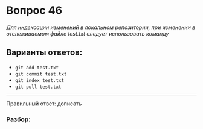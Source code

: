 # Вопрос 46
_Для индексации изменений в локальном репозитории, при изменении в отслеживаемом файле test.txt следует использовать команду_

## Варианты ответов:

- `git add test.txt`
- `git commit test.txt`
- `git index test.txt`
- `git pull test.txt`

___

Правильный ответ: дописать

### Разбор: